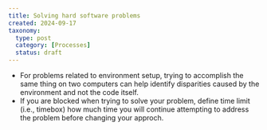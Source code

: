 ```yaml
---
title: Solving hard software problems
created: 2024-09-17
taxonomy:
  type: post
  category: [Processes]
  status: draft
---
```


* For problems related to environment setup, trying to accomplish the same thing on two computers can help identify disparities caused by the environment and not the code itself.
* If you are blocked when trying to solve your problem, define time limit (i.e., timebox) how much time you will continue attempting to address the problem before changing your approch.

